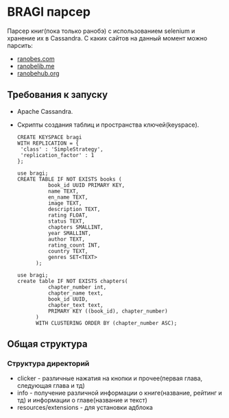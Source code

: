 # BRAGI парсер

Парсер книг(пока только ранобэ) с использованием selenium и хранение их в Cassandra.
С каких сайтов на данный момент можно парсить:
* [ranobes.com](https://ranobes.com/)
* [ranobelib.me](https://ranobelib.me/)
* [ranobehub.org](https://ranobehub.org/)

## Требования к запуску
- Apache Cassandra.
- Скрипты создания таблиц и пространства ключей(keyspace).
  ```CQL
  CREATE KEYSPACE bragi
  WITH REPLICATION = { 
   'class' : 'SimpleStrategy', 
   'replication_factor' : 1 
  };
  ```

  ```CQL
  use bragi;
  CREATE TABLE IF NOT EXISTS books (
            book_id UUID PRIMARY KEY,
            name TEXT,
            en_name TEXT,
            image TEXT,
            description TEXT,
            rating FLOAT,
            status TEXT,
            chapters SMALLINT,
            year SMALLINT,
            author TEXT,
            rating_count INT,
            country TEXT, 
            genres SET<TEXT>
        );
  ```

  ```CQL
  use bragi;
  create table IF NOT EXISTS chapters(
            chapter_number int,
            chapter_name text,
            book_id UUID,
            chapter_text text,
            PRIMARY KEY ((book_id), chapter_number)
        )
        WITH CLUSTERING ORDER BY (chapter_number ASC);
  ```

## Общая структура
### Структура директорий
* clicker - различные нажатия на кнопки и прочее(первая глава, следующая глава и тд)
* info - получение различной информации о книге(название, рейтинг и тд) и информации о главе(название и текст)
* resources/extensions - для установки адблока
